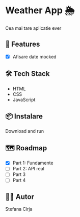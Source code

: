 # Weather App 🌦️

Cea mai tare aplicatie ever

## 🚀 Features

- [x] Afisare date mocked

## 🛠️ Tech Stack

- HTML
- CSS
- JavaScript

## 📦 Instalare

Download and run

## 🗺️ Roadmap

- [x] Part 1: Fundamente
- [ ] Part 2: API real
- [ ] Part 3
- [ ] Part 4

## 👨‍💻 Autor

Stefana Cirja
